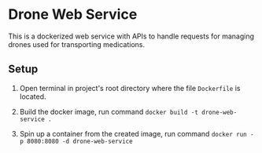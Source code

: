 # Drone Web Service
This is a dockerized web service with APIs to handle requests for managing drones used for transporting medications.

## Setup
1. Open terminal in project's root directory where the file `Dockerfile` is located.

2. Build the docker image, run command `docker build -t drone-web-service .`

3. Spin up a container from the created image, run command `docker run -p 8080:8080 -d drone-web-service`
